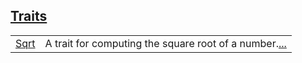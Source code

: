
[Traits](./core-num-traits-ops-sqrt-traits.md)
 ---
| | |
|:---|:---|
| [Sqrt](./core-num-traits-ops-sqrt-Sqrt.md) | A trait for computing the square root of a number.[...](./core-num-traits-ops-sqrt-Sqrt.md) |
